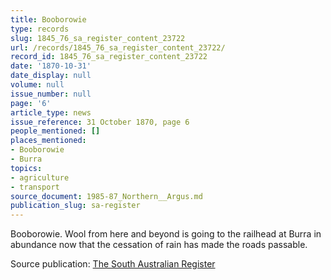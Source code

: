 ```yaml
---
title: Booborowie
type: records
slug: 1845_76_sa_register_content_23722
url: /records/1845_76_sa_register_content_23722/
record_id: 1845_76_sa_register_content_23722
date: '1870-10-31'
date_display: null
volume: null
issue_number: null
page: '6'
article_type: news
issue_reference: 31 October 1870, page 6
people_mentioned: []
places_mentioned:
- Booborowie
- Burra
topics:
- agriculture
- transport
source_document: 1985-87_Northern__Argus.md
publication_slug: sa-register
---
```


Booborowie.  Wool from here and beyond is going to the railhead at Burra in abundance now that the cessation of rain has made the roads passable.

Source publication: [The South Australian Register](/publications/sa-register/)

